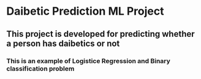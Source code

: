 # Daibetic Prediction ML Project
## This project is developed for predicting whether a person has daibetics or not
### This is an example of Logistice Regression and Binary classification problem